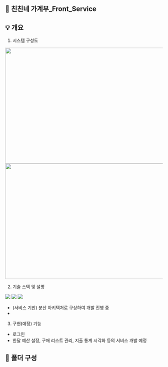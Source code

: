 ## :closed_book: 친친네 가계부_Front_Service

## :bulb: 개요

1. 시스템 구성도
<img src="https://user-images.githubusercontent.com/32257949/226171436-8bbc95b4-081a-48a6-b256-dd5288043cb8.jpeg"  width="750" height="370">
<img src="https://user-images.githubusercontent.com/32257949/226171446-79f0ebda-7b24-4a45-97f1-44e97ce3d4fe.jpeg"  width="750" height="370">

2. 기술 스택 및 설명
<div align="left">
  <img src="https://img.shields.io/badge/Javascript-F7DF1E?style=for-the-badge&logo=Javascript&logoColor=white">
  <img src="https://img.shields.io/badge/React-61DAFB?style=for-the-badge&logo=React&logoColor=white">
  <img src="https://img.shields.io/badge/React Query-FF4154?style=for-the-badge&logo=React Query&logoColor=white">
</div>

  * (서비스 기반) 분산 아키텍처로 구상하여 개발 진행 중
  *  

3. 구현(예정) 기능
  * 로그인
  * 한달 예산 설정, 구매 리스트 관리, 지출 통계 시각화 등의 서비스 개발 예정

## :open_file_folder: 폴더 구성

